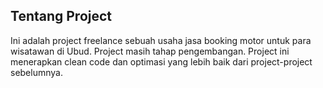 ## Tentang Project
Ini adalah project freelance sebuah usaha jasa booking motor untuk para wisatawan di Ubud.
Project masih tahap pengembangan. Project ini menerapkan clean code dan optimasi yang lebih baik dari project-project sebelumnya.